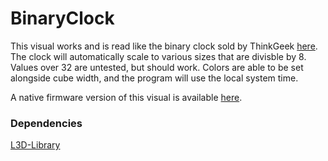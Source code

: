# BinaryClock
This visual works and is read like the binary clock sold by ThinkGeek <a href="http://www.thinkgeek.com/product/59e0/">here</a>.
The clock will automatically scale to various sizes that are divisble by 8. Values over 32 are untested, but should work.
Colors are able to be set alongside cube width, and the program will use the local system time.

A native firmware version of this visual is available <a href="https://github.com/NxtInterlude/Native-Binary-Clock">here</a>.

### Dependencies
<a href="https://github.com/enjrolas/L3D-library">L3D-Library</a>
